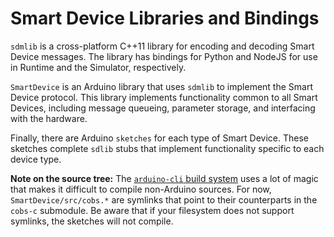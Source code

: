 # Smart Device Libraries and Bindings

`sdmlib` is a cross-platform C++11 library for encoding and decoding Smart Device messages.
The library has bindings for Python and NodeJS for use in Runtime and the Simulator, respectively.

`SmartDevice` is an Arduino library that uses `sdmlib` to implement the Smart Device protocol.
This library implements functionality common to all Smart Devices, including message queueing, parameter storage, and interfacing with the hardware.

Finally, there are Arduino `sketches` for each type of Smart Device.
These sketches complete `sdlib` stubs that implement functionality specific to each device type.

**Note on the source tree:** The [`arduino-cli` build system](https://arduino.github.io/arduino-cli/latest/library-specification/) uses a lot of magic that makes it difficult to compile non-Arduino sources.
For now, `SmartDevice/src/cobs.*` are symlinks that point to their counterparts in the `cobs-c` submodule.
Be aware that if your filesystem does not support symlinks, the sketches will not compile.
